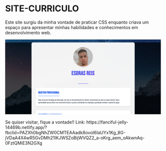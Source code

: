 # SITE-CURRICULO
Este site surgiu da minha vontade de praticar CSS enquanto criava um espaço para apresentar minhas habilidades e conhecimentos em desenvolvimento web.

<img src="Captura de tela 2025-06-07 020553.png">

<p>Se quiser visitar, fique a vontade!! Link: https://fanciful-jelly-14469b.netlify.app/?fbclid=PAZXh0bgNhZW0CMTEAAadk8ovoI6IaUYx1Kg_8G-jVDaA4X4wR5GvDMh21IKJWSZoBijWVQZ2_a-oKrg_aem_oAkwnAq-0FztQMiE3N2GXg</p>
